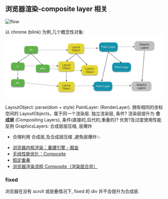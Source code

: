 


## 浏览器渲染-composite layer 相关

![flow](https://developers.google.com/web/fundamentals/performance/rendering/images/stick-to-compositor-only-properties-and-manage-layer-count/frame-no-layout-paint.jpg?hl=zh-cn)

以 chrome (blink) 为例,几个概念性对象:
![](2018-10-11-14-29-14.png)

LayoutObject: parse(dom + style)
PaintLayer: (RenderLayer). 拥有相同的坐标空间的 LayoutObjects，属于同一个渲染层.
         独立渲染层, 条件?
         渲染层提升为 **合成层** (Compositing Layers), 条件(直接的,后代的,重叠的)? 优势?及过度使用性能反例
GraphicsLayers:
         合成层层压缩, 层爆炸



* 合理利用 合成层,及合成层压缩 ,避免层爆炸💥

- [ 浏览器内核渲染：重建引擎 - 掘金](https://juejin.im/post/5bbaa7da6fb9a05d3761aafe?utm_medium=fe&utm_source=weixinqun)
- [无线性能优化：Composite](http://taobaofed.org/blog/2016/04/25/performance-composite/)
- [假定重叠](https://github.com/yoution/AssumedOverlap)
- [浏览器渲染流程 Composite（渲染层合并） ](https://segmentfault.com/a/1190000014520786)


### fixed

浏览器在没有 scroll 或层叠情况下, fixed 的 div 并不会提升为合成层.